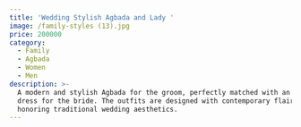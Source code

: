 ```yaml
---
title: 'Wedding Stylish Agbada and Lady '
image: /family-styles (13).jpg
price: 200000
category:
  - Family
  - Agbada
  - Women
  - Men
description: >-
  A modern and stylish Agbada for the groom, perfectly matched with an elegant
  dress for the bride. The outfits are designed with contemporary flair while
  honoring traditional wedding aesthetics.
---
```


